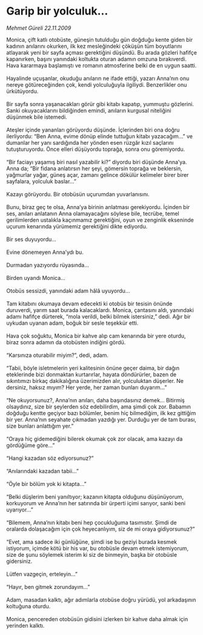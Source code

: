 # Garip bir yolculuk...

*Mehmet Güreli 22.11.2009*

<div class="taraf_structure_2col_1zq">
<div class="margen_n">



 <p>Monica, çift katlı otobüste, güneşin tutulduğu gün doğduğu kente giden bir kadının anılarını okurken, ilk kez mesleğindeki çöküşün tüm boyutlarını atlayarak yeni bir sayfa açması gerektiğini düşündü. Bu arada gözleri hafifçe kapanırken, başını yanındaki koltukta oturan adamın omzuna bırakıverdi. Hava kararmaya başlamıştı ve romanın atmosferine belki de en uygun saatti. <br/><br/>Hayalinde uçuşanlar, okuduğu anıların ne ifade ettiği, yazarı Anna’nın onu nereye götüreceğinden çok, kendi yolculuğuyla ilgiliydi. Benzerlikler onu ürkütüyordu. <br/><br/>Bir sayfa sonra yaşanacakları görür gibi kitabı kapatıp, yummuştu gözlerini. Sanki okuyacaklarını bildiğinden emindi, anıların kurgusal niteliğini düşünmek bile istemedi. <br/><br/>Ateşler içinde yananları görüyordu düşünde. İçlerinden biri ona doğru ilerliyordu: “Ben Anna, evime dönüp elinde tuttuğun kitabı yazacağım...” ve dumanlar her yanı sardığında her yönden esen rüzgâr kızıl saçlarını tutuşturuyordu. Önce elleri düşüyordu toprağa, sonra onu göremiyordu. <br/><br/>“Bir faciayı yaşamış biri nasıl yazabilir ki?” diyordu biri düşünde Anna’ya. Anna da; “Bir fidana anlatırsın her şeyi, gömersin toprağa ve beklersin, yağmurlar yağar, güneş açar, zamanı gelince dökülür kelimeler birer birer sayfalara, yolculuk baslar...” <br/><br/>Kazayı görüyordu. Bir otobüsün uçurumdan yuvarlanısını. <br/><br/>Bunu, biraz geç te olsa, Anna’ya birinin anlatması gerekiyordu. İçinden bir ses, anıları anlatanın Anna olamayacağını söylese bile, tecrübe, temel gerilimlerden ustalıkla kaçınmamız gerektiğini, oyun ve zenginlik ekseninde uçurum kenarında yürümemiz gerektiğini dikte ediyordu. <br/><br/>Bir ses duyuyordu... <br/><br/>Evine dönemeyen Anna’ydı bu. <br/><br/>Durmadan yazıyordu rüyasında... <br/><br/>Birden uyandı Monica... <br/><br/>Otobüs sessizdi, yanındaki adam hâlâ uyuyordu... <br/><br/>Tam kitabını okumaya devam edecekti ki otobüs bir tesisin önünde duruverdi, yarım saat burada kalacaklardı. Monica, çantasını aldı, yanındaki adamı hafifçe dürterek, “mola verildi, belki bilmek istersiniz,” dedi. Ağır bir uykudan uyanan adam, boğuk bir sesle teşekkür etti. <br/><br/>Hava çok soğuktu, Monica bir kahve alıp cam kenarında bir yere oturdu, biraz sonra adamın da otobüsten indiğini gördü. <br/><br/>“Karsınıza oturabilir miyim?”, dedi, adam. <br/><br/>“Tabii, böyle isletmelerin yeri kalitesinin önüne geçer daima, bir dağın eteklerinde bizi donmaktan kurtarırlar, hayata döndürürler, bazen de sıkıntımızı birkaç dakikalığına üzerimizden alır, yolculuktan düşerler. Ne dersiniz, haksız mıyım? Her yerde, her zaman bunları duyarım...” <br/><br/>“Ne okuyorsunuz?, Anna’nın anıları, daha başındasınız demek... Bitirmiş olsaydınız, size bir şeylerden söz edebilirdim, ama şimdi çok zor. Babamın doğduğu kentte geçiyor bazı bölümler, benim hiç bilmediğim, ilk kez gittiğim bir yer. Anna’nın seyahate çıkmadan yazdığı yer. Durduğu yer de tam burası, size bunları anlattığım yer.” <br/><br/>“Oraya hiç gidemediğini bilerek okumak çok zor olacak, ama kazayı da gördüğüme göre...” <br/><br/>“Hangi kazadan söz ediyorsunuz?” <br/><br/>“Anılarındaki kazadan tabii...” <br/><br/>“Öyle bir bölüm yok ki kitapta...” <br/><br/>“Belki düşlerim beni yanıltıyor; kazanın kitapta olduğunu düşünüyorum, korkuyorum ve Anna’nın her satırında bir ürperti içimi sarıyor, sanki beni uyarıyor...” <br/><br/>“Bilemem, Anna’nın kitabı beni hep çocukluğuma tasımıstır. Şimdi de oralarda dolaşacağım için çok heyecanlıyım, siz de mi oraya gidiyorsunuz?” <br/><br/>“Evet, ama sadece iki günlüğüne, şimdi ise bu geziyi burada kesmek istiyorum, içimde kötü bir his var, bu otobüsle devam etmek istemiyorum, size de şunu söylemek isterim ki siz de binmeyin, başka bir otobüsle gidersiniz. <br/><br/>Lütfen vazgeçin, erteleyin...” <br/><br/>“Hayır, ben gitmek zorundayım...” <br/><br/>Adam, masadan kalktı, ağır adımlarla otobüse doğru yürüdü, yol arkadaşının koltuğuna oturdu. <br/><br/>Monica, pencereden otobüsün gidisini izlerken bir kahve daha almak için yerinden kalktı.</p>
<br/>
<br/>
<br/>



<br/>


<div id="taraf_not">
</div>

</div>


</div>
